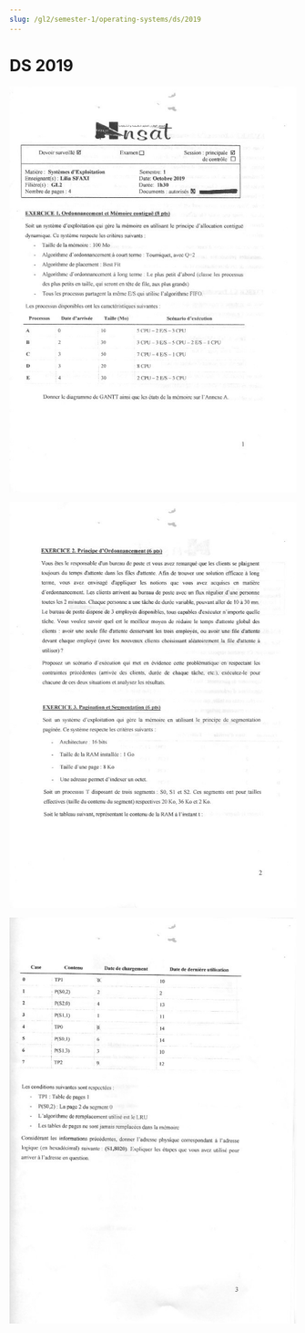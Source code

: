 ```yaml
---
slug: /gl2/semester-1/operating-systems/ds/2019
---
```


# DS 2019

![1](assets/2019-1.jpg)

![2](assets/2019-2.jpg)

![3](assets/2019-3.jpg)
